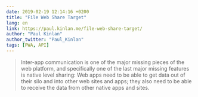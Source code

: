 ```yaml
---
date: 2019-02-19 12:14:16 +0200
title: "File Web Share Target"
lang: en
link: https://paul.kinlan.me/file-web-share-target/
author: "Paul Kinlan"
author_twitter: "Paul_Kinlan"
tags: [PWA, API]
---
```


> Inter-app communication is one of the major missing pieces of the web platform, and specifically one of the last major missing features is native level sharing: Web apps need to be able to get data out of their silo and into other web sites and apps; they also need to be able to receive the data from other native apps and sites.
